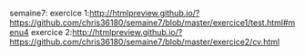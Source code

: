 
   semaine7:
   exercice 1:http://htmlpreview.github.io/?https://github.com/chris36180/semaine7/blob/master/exercice1/test.html#menu4
   exercice 2:http://htmlpreview.github.io/?https://github.com/chris36180/semaine7/blob/master/exercice2/cv.html
   
